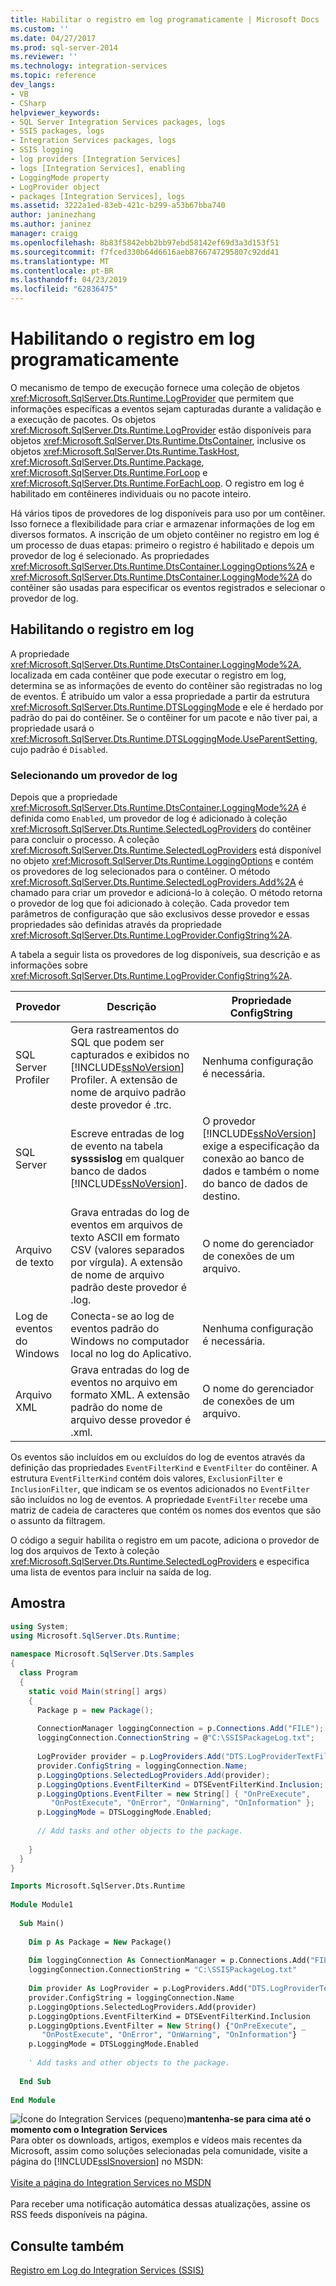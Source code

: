 ```yaml
---
title: Habilitar o registro em log programaticamente | Microsoft Docs
ms.custom: ''
ms.date: 04/27/2017
ms.prod: sql-server-2014
ms.reviewer: ''
ms.technology: integration-services
ms.topic: reference
dev_langs:
- VB
- CSharp
helpviewer_keywords:
- SQL Server Integration Services packages, logs
- SSIS packages, logs
- Integration Services packages, logs
- SSIS logging
- log providers [Integration Services]
- logs [Integration Services], enabling
- LoggingMode property
- LogProvider object
- packages [Integration Services], logs
ms.assetid: 3222a1ed-83eb-421c-b299-a53b67bba740
author: janinezhang
ms.author: janinez
manager: craigg
ms.openlocfilehash: 8b83f5842ebb2bb97ebd58142ef69d3a3d153f51
ms.sourcegitcommit: f7fced330b64d6616aeb8766747295807c92dd41
ms.translationtype: MT
ms.contentlocale: pt-BR
ms.lasthandoff: 04/23/2019
ms.locfileid: "62836475"
---
```

# <a name="enabling-logging-programmatically"></a>Habilitando o registro em log programaticamente
  O mecanismo de tempo de execução fornece uma coleção de objetos <xref:Microsoft.SqlServer.Dts.Runtime.LogProvider> que permitem que informações específicas a eventos sejam capturadas durante a validação e a execução de pacotes. Os objetos <xref:Microsoft.SqlServer.Dts.Runtime.LogProvider> estão disponíveis para objetos <xref:Microsoft.SqlServer.Dts.Runtime.DtsContainer>, inclusive os objetos <xref:Microsoft.SqlServer.Dts.Runtime.TaskHost>, <xref:Microsoft.SqlServer.Dts.Runtime.Package>, <xref:Microsoft.SqlServer.Dts.Runtime.ForLoop> e <xref:Microsoft.SqlServer.Dts.Runtime.ForEachLoop>. O registro em log é habilitado em contêineres individuais ou no pacote inteiro.  
  
 Há vários tipos de provedores de log disponíveis para uso por um contêiner. Isso fornece a flexibilidade para criar e armazenar informações de log em diversos formatos. A inscrição de um objeto contêiner no registro em log é um processo de duas etapas: primeiro o registro é habilitado e depois um provedor de log é selecionado. As propriedades <xref:Microsoft.SqlServer.Dts.Runtime.DtsContainer.LoggingOptions%2A> e <xref:Microsoft.SqlServer.Dts.Runtime.DtsContainer.LoggingMode%2A> do contêiner são usadas para especificar os eventos registrados e selecionar o provedor de log.  
  
## <a name="enabling-logging"></a>Habilitando o registro em log  
 A propriedade <xref:Microsoft.SqlServer.Dts.Runtime.DtsContainer.LoggingMode%2A>, localizada em cada contêiner que pode executar o registro em log, determina se as informações de evento do contêiner são registradas no log de eventos. É atribuído um valor a essa propriedade a partir da estrutura <xref:Microsoft.SqlServer.Dts.Runtime.DTSLoggingMode> e ele é herdado por padrão do pai do contêiner. Se o contêiner for um pacote e não tiver pai, a propriedade usará o <xref:Microsoft.SqlServer.Dts.Runtime.DTSLoggingMode.UseParentSetting>, cujo padrão é `Disabled`.  
  
### <a name="selecting-a-log-provider"></a>Selecionando um provedor de log  
 Depois que a propriedade <xref:Microsoft.SqlServer.Dts.Runtime.DtsContainer.LoggingMode%2A> é definida como `Enabled`, um provedor de log é adicionado à coleção <xref:Microsoft.SqlServer.Dts.Runtime.SelectedLogProviders> do contêiner para concluir o processo. A coleção <xref:Microsoft.SqlServer.Dts.Runtime.SelectedLogProviders> está disponível no objeto <xref:Microsoft.SqlServer.Dts.Runtime.LoggingOptions> e contém os provedores de log selecionados para o contêiner. O método <xref:Microsoft.SqlServer.Dts.Runtime.SelectedLogProviders.Add%2A> é chamado para criar um provedor e adicioná-lo à coleção. O método retorna o provedor de log que foi adicionado à coleção. Cada provedor tem parâmetros de configuração que são exclusivos desse provedor e essas propriedades são definidas através da propriedade <xref:Microsoft.SqlServer.Dts.Runtime.LogProvider.ConfigString%2A>.  
  
 A tabela a seguir lista os provedores de log disponíveis, sua descrição e as informações sobre <xref:Microsoft.SqlServer.Dts.Runtime.LogProvider.ConfigString%2A>.  
  
|Provedor|Descrição|Propriedade ConfigString|  
|--------------|-----------------|---------------------------|  
|SQL Server Profiler|Gera rastreamentos do SQL que podem ser capturados e exibidos no [!INCLUDE[ssNoVersion](../../includes/ssnoversion-md.md)] Profiler. A extensão de nome de arquivo padrão deste provedor é .trc.|Nenhuma configuração é necessária.|  
|SQL Server|Escreve entradas de log de evento na tabela **sysssislog** em qualquer banco de dados [!INCLUDE[ssNoVersion](../../includes/ssnoversion-md.md)].|O provedor [!INCLUDE[ssNoVersion](../../includes/ssnoversion-md.md)] exige a especificação da conexão ao banco de dados e também o nome do banco de dados de destino.|  
|Arquivo de texto|Grava entradas do log de eventos em arquivos de texto ASCII em formato CSV (valores separados por vírgula). A extensão de nome de arquivo padrão deste provedor é .log.|O nome do gerenciador de conexões de um arquivo.|  
|Log de eventos do Windows|Conecta-se ao log de eventos padrão do Windows no computador local no log do Aplicativo.|Nenhuma configuração é necessária.|  
|Arquivo XML|Grava entradas do log de eventos no arquivo em formato XML. A extensão padrão do nome de arquivo desse provedor é .xml.|O nome do gerenciador de conexões de um arquivo.|  
  
 Os eventos são incluídos em ou excluídos do log de eventos através da definição das propriedades `EventFilterKind` e `EventFilter` do contêiner. A estrutura `EventFilterKind` contém dois valores, `ExclusionFilter` e `InclusionFilter`, que indicam se os eventos adicionados no `EventFilter` são incluídos no log de eventos. A propriedade `EventFilter` recebe uma matriz de cadeia de caracteres que contém os nomes dos eventos que são o assunto da filtragem.  
  
 O código a seguir habilita o registro em um pacote, adiciona o provedor de log dos arquivos de Texto à coleção <xref:Microsoft.SqlServer.Dts.Runtime.SelectedLogProviders> e especifica uma lista de eventos para incluir na saída de log.  
  
## <a name="sample"></a>Amostra  
  
```csharp  
using System;  
using Microsoft.SqlServer.Dts.Runtime;  
  
namespace Microsoft.SqlServer.Dts.Samples  
{  
  class Program  
  {  
    static void Main(string[] args)  
    {  
      Package p = new Package();  
  
      ConnectionManager loggingConnection = p.Connections.Add("FILE");  
      loggingConnection.ConnectionString = @"C:\SSISPackageLog.txt";  
  
      LogProvider provider = p.LogProviders.Add("DTS.LogProviderTextFile.2");  
      provider.ConfigString = loggingConnection.Name;  
      p.LoggingOptions.SelectedLogProviders.Add(provider);  
      p.LoggingOptions.EventFilterKind = DTSEventFilterKind.Inclusion;  
      p.LoggingOptions.EventFilter = new String[] { "OnPreExecute",   
         "OnPostExecute", "OnError", "OnWarning", "OnInformation" };  
      p.LoggingMode = DTSLoggingMode.Enabled;  
  
      // Add tasks and other objects to the package.  
  
    }  
  }  
}  
```  
  
```vb  
Imports Microsoft.SqlServer.Dts.Runtime  
  
Module Module1  
  
  Sub Main()  
  
    Dim p As Package = New Package()  
  
    Dim loggingConnection As ConnectionManager = p.Connections.Add("FILE")  
    loggingConnection.ConnectionString = "C:\SSISPackageLog.txt"  
  
    Dim provider As LogProvider = p.LogProviders.Add("DTS.LogProviderTextFile.2")  
    provider.ConfigString = loggingConnection.Name  
    p.LoggingOptions.SelectedLogProviders.Add(provider)  
    p.LoggingOptions.EventFilterKind = DTSEventFilterKind.Inclusion  
    p.LoggingOptions.EventFilter = New String() {"OnPreExecute", _  
       "OnPostExecute", "OnError", "OnWarning", "OnInformation"}  
    p.LoggingMode = DTSLoggingMode.Enabled  
  
    ' Add tasks and other objects to the package.  
  
  End Sub  
  
End Module  
```  
  
![Ícone do Integration Services (pequeno)](../media/dts-16.gif "ícone do Integration Services (pequeno)")**mantenha-se para cima até o momento com o Integration Services**<br /> Para obter os downloads, artigos, exemplos e vídeos mais recentes da Microsoft, assim como soluções selecionadas pela comunidade, visite a página do [!INCLUDE[ssISnoversion](../../includes/ssisnoversion-md.md)] no MSDN:<br /><br /> [Visite a página do Integration Services no MSDN](https://go.microsoft.com/fwlink/?LinkId=136655)<br /><br /> Para receber uma notificação automática dessas atualizações, assine os RSS feeds disponíveis na página.  
  
## <a name="see-also"></a>Consulte também  
 [Registro em Log do Integration Services &#40;SSIS&#41;](../performance/integration-services-ssis-logging.md)  
  
  

